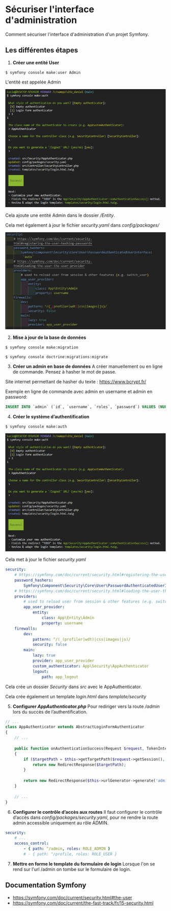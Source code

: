 
# Sécuriser l'interface d'administration 

Comment sécuriser l'interface d'administration d'un projet Symfony.

## Les différentes étapes 

1. **Créer une entité User**
```
$ symfony console make:user Admin
```
L'entité est appelée Admin

![Image résultat commande make:user](/assets/images/command-make-auth.png)

Cela ajoute une entité Admin dans le dossier */Entity*.

Cela met également à jour le fichier *security.yaml* dans *config/packages/*

![Image du fichier security.yaml](/assets/images/security-file.png)

2. **Mise à jour de la base de données**
```
$ symfony console make:migration
```
```
$ symfony console doctrine:migrations:migrate
```

3. **Créer un admin en base de données**
A créer manuellement ou en ligne de commande. Pensez à hasher le mot de passe.

Site internet permettant de hasher du texte : <https://www.bcrypt.fr/>

Exemple en ligne de commande avec admin en username et admin en password:
```sql
INSERT INTO `admin` (`id`, `username`, `roles`, `password`) VALUES (NULL, 'admin', '[\"ROLE_ADMIN\"]', '$2y$10$Ks7/O0VMoKPWd/C0P65anev1ZgwybEqJro2PvZ/UflgJXEfnud.FO');
```

4. **Créer le système d’authentification**
```
$ symfony console make:auth
```

![Image résultat de la commande make:auth](/assets/images/command-make-auth.png)

Cela met à jour le fichier *security.yaml*

```yaml
security:
    # https://symfony.com/doc/current/security.html#registering-the-user-hashing-passwords
    password_hashers:
        Symfony\Component\Security\Core\User\PasswordAuthenticatedUserInterface: 'auto'
    # https://symfony.com/doc/current/security.html#loading-the-user-the-user-provider
    providers:
        # used to reload user from session & other features (e.g. switch_user)
        app_user_provider:
            entity:
                class: App\Entity\Admin
                property: username
    firewalls:
        dev:
            pattern: ^/(_(profiler|wdt)|css|images|js)/
            security: false
        main:
            lazy: true
            provider: app_user_provider
            custom_authenticator: App\Security\AppAuthenticator
            logout:
                path: app_logout
```

Cela crée un dossier *Security* dans *src* avec le AppAuthenticator. 


Cela crée également un template *login.html* dans *template/security*

5. **Configurer *AppAuthenticator.php***
Pour rediriger vers la route */admin* lors du succès de l’authentification.
```php
// ...
class AppAuthenticator extends AbstractLoginFormAuthenticator
{
    // ...

    public function onAuthenticationSuccess(Request $request, TokenInterface $token, string $firewallName): ?Response
    {
        if ($targetPath = $this->getTargetPath($request->getSession(), $firewallName)) {
            return new RedirectResponse($targetPath);
        }

        return new RedirectResponse($this->urlGenerator->generate('admin'));
    }

    // ...
}
```

6. **Configurer le contrôle d’accès aux routes**
Il faut configurer le contrôle d’accès dans *config/packages/security.yaml*, pour ne rendre la route admin accessible uniquement au rôle ADMIN.
```yaml
security:
    # ...
    access_control:
        - { path: ^/admin, roles: ROLE_ADMIN }
        # - { path: ^/profile, roles: ROLE_USER }
```

7. **Mettre en forme le template du formulaire de login**
Lorsque l'on se rend sur l'url /admin on tombe sur le formulaire de login.

## Documentation Symfony

- <https://symfony.com/doc/current/security.html#the-user>
- <https://symfony.com/doc/current/the-fast-track/fr/15-security.html>